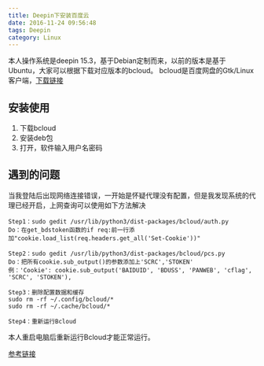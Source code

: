 ```yaml
---
title: Deepin下安装百度云
date: 2016-11-24 09:56:48
tags: Deepin
category: Linux
---
```

本人操作系统是deepin 15.3，基于Debian定制而来，以前的版本是基于Ubuntu，大家可以根据下载对应版本的bcloud。
bcloud是百度网盘的Gtk/Linux 客户端，[下载链接](https://github.com/LiuLang/bcloud-packages)
<!--more-->
## 安装使用
1. 下载bcloud
2. 安装deb包
3. 打开，软件输入用户名密码

## 遇到的问题
当我登陆后出现网络连接错误，一开始是怀疑代理没有配置，但是我发现系统的代理已经开启，上网查询可以使用如下方法解决
```
Step1：sudo gedit /usr/lib/python3/dist-packages/bcloud/auth.py
Do：在get_bdstoken函数的if req:前一行添加"cookie.load_list(req.headers.get_all('Set-Cookie'))"

Step2：sudo gedit /usr/lib/python3/dist-packages/bcloud/pcs.py
Do：把所有cookie.sub_output()的参数添加上'SCRC','STOKEN'
例：'Cookie': cookie.sub_output('BAIDUID', 'BDUSS', 'PANWEB', 'cflag', 'SCRC', 'STOKEN'),

Step3：删除配置数据和缓存
sudo rm -rf ~/.config/bcloud/*
sudo rm -rf ~/.cache/bcloud/*

Step4：重新运行Bcloud
```

本人重启电脑后重新运行Bcloud才能正常运行。

[参考链接](https://bbs.deepin.org/forum.php?mod=viewthread&tid=42722)
